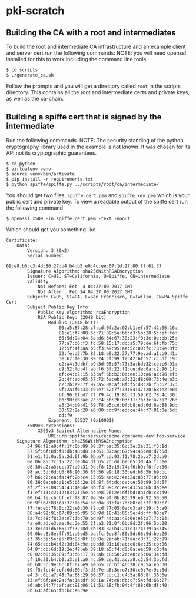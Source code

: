 # pki-scratch


## Building the CA with a root and intermediates

To build the root and intermediate CA infrastructure and an example client and server cert run the following commands:
NOTE: you will need openssl installed for this to work including the command line tools.
```
$ cd scripts
$ ./generate_ca.sh
```

Follow the prompts and you will get a directory called `root` in the scripts directory. This contains all the root and intermediate certs and private keys, as well as the ca-chain.

## Building a spiffe cert that is signed by the intermediate

Run the following commands.
NOTE: The security standing of the python cryptography library used in the example is not known. It was chosen for its API
not its cryptographic guarantees.

```
$ cd python
$ virtualenv venv
$ source venv/bin/activate
$ pip install -r requirements.txt
$ python spiffe/spiffe.py ../scripts/root/ca/intermediate/
```
You should get two files, `spiffe.cert.pem` and `spiffe.key.pem` which is your public cert and private key. To view a readable output of the spiffe cert run the following command

```
$ openssl x509 -in spiffe.cert.pem -text -noout
```

Which should get you something like

```
Certificate:
    Data:
        Version: 3 (0x2)
        Serial Number:
            69:e8:b6:c3:4d:86:27:b4:b4:b5:e0:4c:ee:07:1d:27:80:ff:61:37
        Signature Algorithm: sha256WithRSAEncryption
        Issuer: C=US, ST=California, O=Spiffe, CN=intermediate
        Validity
            Not Before: Feb  4 04:27:00 2017 GMT
            Not After : Feb 14 04:27:00 2017 GMT
        Subject: C=US, ST=CA, L=San Francisco, O=Twilio, CN=PA Spiffe Cert
        Subject Public Key Info:
            Public Key Algorithm: rsaEncryption
            RSA Public Key: (2048 bit)
                Modulus (2048 bit):
                    00:a5:87:28:c7:cd:0f:2a:02:b1:ef:57:42:06:16:
                    81:e1:f7:08:6c:71:09:5a:bb:d3:5b:28:5c:ef:fa:
                    66:5d:9a:04:6e:d6:34:67:38:23:f0:3e:0e:bb:25:
                    77:a7:d6:f3:fc:58:15:17:dc:a5:79:de:6f:fb:75:
                    12:5f:4f:aa:b5:f3:a9:95:ae:5c:00:fc:78:9e:3f:
                    32:fe:d2:7b:82:18:e9:22:37:77:9e:ad:a1:b9:41:
                    3e:67:fe:30:89:24:cf:99:fe:42:6f:57:cc:df:19:
                    c2:a4:3d:bf:b9:3d:05:57:73:3a:bd:32:ce:c6:91:
                    c9:52:fd:4f:ab:f6:5f:22:f1:ce:de:0a:c2:96:1f:
                    cf:c4:d2:15:63:af:6b:b2:0d:ee:10:a6:ac:96:ef:
                    2b:4f:ad:05:57:72:5a:eb:a7:32:d8:00:73:4e:e3:
                    c2:2b:e9:7f:97:a5:8a:af:8f:f5:d8:2b:f5:62:37:
                    9f:2a:f6:33:c9:e7:52:7f:33:54:47:20:68:e2:e0:
                    bf:96:6f:d7:7f:79:4c:19:8b:f3:59:62:78:4c:30:
                    0b:90:eb:ae:2c:c4:5b:2b:03:11:7b:3e:a7:a2:26:
                    a3:24:b9:41:59:78:e5:cd:bf:b8:ed:6d:8a:88:9d:
                    30:52:2e:28:a6:00:cd:9f:ed:ce:44:f7:81:0e:5d:
                    cd:f9
                Exponent: 65537 (0x10001)
        X509v3 extensions:
            X509v3 Subject Alternative Name:
                URI:urn:spiffe:service:acme.com:acme-dev:foo-service
    Signature Algorithm: sha256WithRSAEncryption
        34:96:f8:e0:4f:1f:0b:99:08:3f:ba:35:6c:3e:2e:31:f3:1d:
        57:5f:6f:8d:f8:db:48:d8:14:61:37:ac:67:94:45:e8:d7:5d:
        91:e1:fd:0a:5a:2d:6f:9b:0b:e7:ca:93:f1:78:2b:a7:2d:a0:
        0e:06:85:7c:15:22:de:04:df:65:2d:dd:be:05:30:4a:fc:ee:
        d8:30:a2:a3:cc:37:a9:31:9d:f8:13:19:74:f6:b9:f8:fe:06:
        98:ac:5d:6d:b6:68:90:36:85:56:e9:18:33:ed:b8:5b:b9:bc:
        0f:b6:c2:ea:fa:4f:2b:c4:15:65:aa:e2:4e:2a:83:77:05:c0:
        86:36:0a:eb:a1:e5:b5:2e:86:8f:64:dc:ca:ce:50:99:3d:5f:
        af:2f:28:08:54:43:4e:de:8b:f3:09:2c:e9:43:54:6b:da:ee:
        f1:ef:13:c2:12:03:21:5e:ac:e8:26:2e:df:bd:8a:cb:c8:d9:
        00:b4:fe:cb:bf:ef:f8:87:9e:5b:af:0b:83:79:e9:92:50:50:
        06:9f:67:83:ca:37:a6:54:ed:da:81:fa:7d:80:e1:7f:99:c7:
        f7:fe:eb:76:0c:22:e0:30:f2:cd:77:05:0a:d3:af:19:f5:a0:
        88:a4:92:91:67:89:d6:95:50:9d:18:41:85:5e:4d:ff:08:e7:
        5a:7c:48:f8:7e:e7:3b:70:bd:9f:44:aa:49:6e:e5:a7:7c:04:
        4a:e0:ad:e3:ae:8c:3e:55:2f:a2:81:0f:6b:8d:2f:96:5b:28:
        43:3e:d1:d6:66:1f:32:8d:cb:33:82:b4:21:e3:74:79:a6:45:
        69:0b:c8:8e:ff:91:a6:d5:ba:fc:0e:8f:80:5d:66:9d:be:26:
        e3:35:3e:5e:e5:09:93:8f:10:8e:2a:ab:71:aa:c8:31:22:99:
        74:65:ec:b4:f2:3d:04:9e:cb:dd:91:16:ab:e6:6e:35:cb:06:
        04:8f:db:6d:19:2e:48:eb:38:18:e5:f4:d0:8a:ea:59:c0:4a:
        c0:02:b0:35:09:f3:d6:17:02:ab:c8:50:2c:e8:c6:06:34:dd:
        cf:10:30:b4:b0:a3:e1:a0:4c:59:ce:41:ac:a8:c2:54:3b:fd:
        eb:b0:3c:9e:6c:0f:07:e9:ae:65:cc:bf:46:28:c9:5a:eb:30:
        19:f5:fc:4f:cf:6d:80:f3:d3:7e:a6:3e:e7:30:c0:7e:9c:6d:
        e4:3f:6b:a7:48:7a:68:29:66:37:cd:c1:c4:5a:86:8f:36:6e:
        13:ef:6f:a4:2a:fa:1a:df:b0:1a:74:e0:db:c7:54:fd:66:27:
        a6:ab:84:7f:af:ac:91:06:11:51:18:fb:94:4f:88:6b:df:40:
        8b:63:af:65:fb:bc:e6:9e
```
